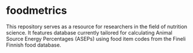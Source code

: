 # foodmetrics
This repository serves as a resource for researchers in the field of nutrition science. It features database currently tailored for calculating Animal Source Energy Percentages (ASEPs) using food item codes from the Fineli Finnish food database.
